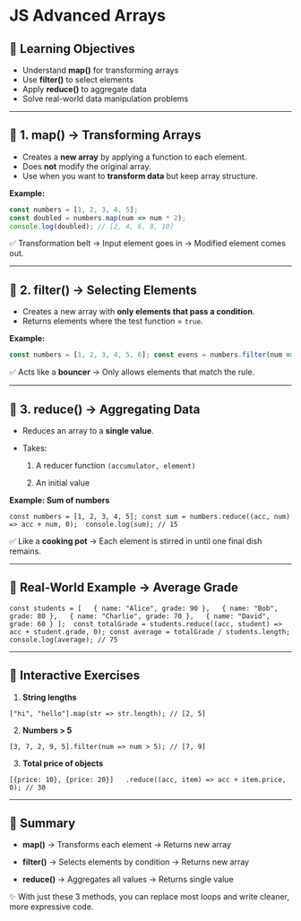 # JS Advanced Arrays

## 🎯 Learning Objectives

- Understand **map()** for transforming arrays
- Use **filter()** to select elements
- Apply **reduce()** to aggregate data
- Solve real-world data manipulation problems

---

## 🔹 1. map() → Transforming Arrays

- Creates a **new array** by applying a function to each element.
- Does **not** modify the original array.
- Use when you want to **transform data** but keep array structure.

**Example:**

```js
const numbers = [1, 2, 3, 4, 5]; 
const doubled = numbers.map(num => num * 2);  
console.log(doubled); // [2, 4, 6, 8, 10]
```

✅ Transformation belt → Input element goes in → Modified element comes out.

---

## 🔹 2. filter() → Selecting Elements

- Creates a new array with **only elements that pass a condition**.
- Returns elements where the test function = `true`.

**Example:**

```js
const numbers = [1, 2, 3, 4, 5, 6]; const evens = numbers.filter(num => num % 2 === 0);  console.log(evens); // [2, 4, 6]
```

✅ Acts like a **bouncer** → Only allows elements that match the rule.

---

## 🔹 3. reduce() → Aggregating Data

- Reduces an array to a **single value**.
    
- Takes:
    
    1. A reducer function `(accumulator, element)`
        
    2. An initial value
        

**Example: Sum of numbers**

`const numbers = [1, 2, 3, 4, 5]; const sum = numbers.reduce((acc, num) => acc + num, 0);  console.log(sum); // 15`

✅ Like a **cooking pot** → Each element is stirred in until one final dish remains.

---

## 🔹 Real-World Example → Average Grade

`const students = [   { name: "Alice", grade: 90 },   { name: "Bob", grade: 80 },   { name: "Charlie", grade: 70 },   { name: "David", grade: 60 } ];  const totalGrade = students.reduce((acc, student) => acc + student.grade, 0); const average = totalGrade / students.length;  console.log(average); // 75`

---

## 🔹 Interactive Exercises

1. **String lengths**
    

`["hi", "hello"].map(str => str.length); // [2, 5]`

2. **Numbers > 5**
    

`[3, 7, 2, 9, 5].filter(num => num > 5); // [7, 9]`

3. **Total price of objects**
    

`[{price: 10}, {price: 20}]   .reduce((acc, item) => acc + item.price, 0); // 30`

---

## 📝 Summary

- **map()** → Transforms each element → Returns new array
    
- **filter()** → Selects elements by condition → Returns new array
    
- **reduce()** → Aggregates all values → Returns single value
    

✨ With just these 3 methods, you can replace most loops and write cleaner, more expressive code.
